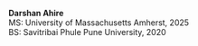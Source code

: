 **Darshan Ahire** \
MS: University of Massachusetts Amherst, 2025 \
BS: Savitribai Phule Pune University, 2020
